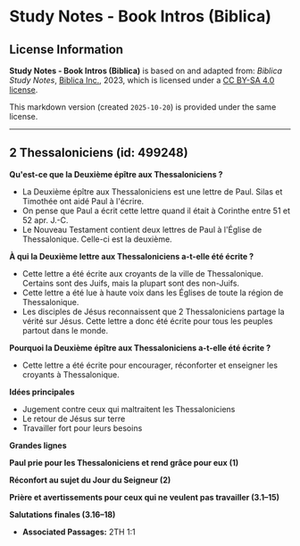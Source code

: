 # Study Notes - Book Intros (Biblica)

## License Information

**Study Notes - Book Intros (Biblica)** is based on and adapted from: _Biblica Study Notes_, [Biblica Inc.](https://www.biblica.com/), 2023, which is licensed under a [CC BY-SA 4.0 license](https://creativecommons.org/licenses/by-sa/4.0/legalcode.en).

This markdown version (created `2025-10-20`) is provided under the same license.



--------------------------------

## 2 Thessaloniciens (id: 499248)

**Qu'est\-ce que la Deuxième épître aux Thessaloniciens ?**

* La Deuxième épître aux Thessaloniciens est une lettre de Paul. Silas et Timothée ont aidé Paul à l'écrire.
* On pense que Paul a écrit cette lettre quand il était à Corinthe entre 51 et 52 apr. J.\-C.
* Le Nouveau Testament contient deux lettres de Paul à l'Église de Thessalonique. Celle\-ci est la deuxième.

**À qui la Deuxième lettre aux Thessaloniciens a\-t\-elle été écrite ?**

* Cette lettre a été écrite aux croyants de la ville de Thessalonique. Certains sont des Juifs, mais la plupart sont des non\-Juifs.
* Cette lettre a été lue à haute voix dans les Églises de toute la région de Thessalonique.
* Les disciples de Jésus reconnaissent que 2 Thessaloniciens partage la vérité sur Jésus. Cette lettre a donc été écrite pour tous les peuples partout dans le monde.

**Pourquoi la Deuxième épître aux Thessaloniciens a\-t\-elle été écrite ?**

* Cette lettre a été écrite pour encourager, réconforter et enseigner les croyants à Thessalonique.

**Idées principales**

* Jugement contre ceux qui maltraitent les Thessaloniciens
* Le retour de Jésus sur terre
* Travailler fort pour leurs besoins

**Grandes lignes**

**Paul prie pour les Thessaloniciens et rend grâce pour eux (1\)**

**Réconfort au sujet du Jour du Seigneur (2\)**

**Prière et avertissements pour ceux qui ne veulent pas travailler (3\.1–15\)**

**Salutations finales (3\.16–18\)**

* **Associated Passages:** 2TH 1:1

